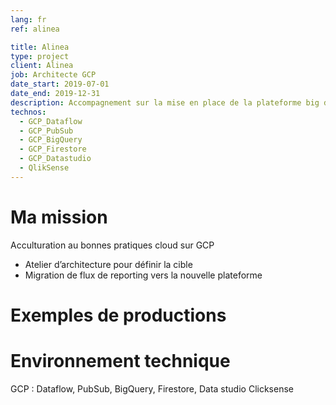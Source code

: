 ```yaml
---
lang: fr
ref: alinea

title: Alinea
type: project
client: Alinea
job: Architecte GCP 
date_start: 2019-07-01
date_end: 2019-12-31
description: Accompagnement sur la mise en place de la plateforme big data sur GCP.
technos:
  - GCP_Dataflow
  - GCP_PubSub
  - GCP_BigQuery
  - GCP_Firestore
  - GCP_Datastudio
  - QlikSense
---
```

# Ma mission
Acculturation au bonnes pratiques cloud sur GCP
- Atelier d’architecture pour définir la cible
- Migration de flux de reporting vers la nouvelle plateforme

# Exemples de productions

# Environnement technique
GCP : Dataflow, PubSub, BigQuery, Firestore, Data studio
Clicksense